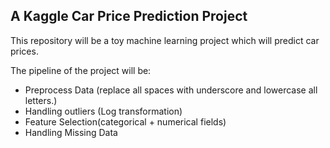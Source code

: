 ## A Kaggle Car Price Prediction Project
This repository will be a toy machine learning project which will predict car prices.

The pipeline of the project will be:
- Preprocess Data (replace all spaces with underscore and lowercase all letters.)
- Handling outliers (Log transformation)
- Feature Selection(categorical + numerical fields)
- Handling Missing Data